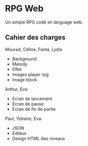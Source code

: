 # RPG Web
Un simple RPG codé en language web.

## Cahier des charges

Mourad, Céline, Fanta, Lydia
- Background
- Melody
- Effet 
- Images player rpg
- Image block

Arthur,  Eva:
- Ecran de lancement
- Ecran de pause
- Ecran de fin de partie

Paul, Yohann, Eva:
- JSON
- Editeur
- Design HTML des niveaux 
